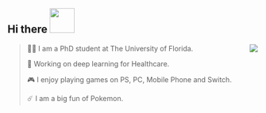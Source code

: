 <h2> Hi there <img src="https://media.giphy.com/media/mGcNjsfWAjY5AEZNw6/giphy.gif" width="50"></h2>


<img align="right" src="https://github-readme-stats.vercel.app/api?username=danielqingz&?count_private=true&show_icons=true&theme=vue" />
<!-- 
<img align="right" src="https://github-readme-stats.vercel.app/api/top-langs/?username=danielqingz&show_icons=true&theme=vue" /> -->

> <p align='left'>🙋‍♂️ I am a PhD student at The University of Florida. </p>
> 
> <p align='left'>🔭 Working on deep learning for Healthcare.</p>
> 
> <p align='left'>🎮 I enjoy playing games on PS, PC, Mobile Phone and Switch. </p>
> 
> <p align='left'>☄️ I am a big fun of Pokemon. </p>
